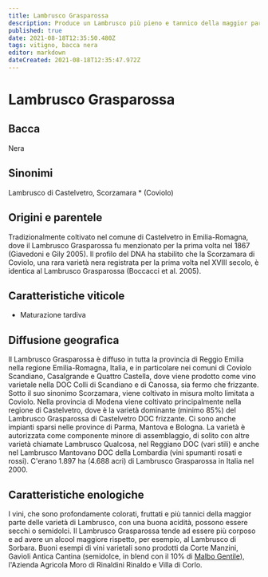 ```yaml
---
title: Lambrusco Grasparossa
description: Produce un Lambrusco più pieno e tannico della maggior parte dei Lambruschi, sia secco che mediamente dolce.
published: true
date: 2021-08-18T12:35:50.480Z
tags: vitigno, bacca nera
editor: markdown
dateCreated: 2021-08-18T12:35:47.972Z
---
```


# Lambrusco Grasparossa

## Bacca
Nera
## Sinonimi
Lambrusco di Castelvetro, Scorzamara * (Coviolo)

## Origini e parentele
Tradizionalmente coltivato nel comune di Castelvetro in Emilia-Romagna, dove il Lambrusco Grasparossa fu menzionato per la prima volta nel 1867 (Giavedoni e Gily 2005). Il profilo del DNA ha stabilito che la Scorzamara di Coviolo, una rara varietà nera registrata per la prima volta nel XVIII secolo, è identica al Lambrusco Grasparossa (Boccacci et al. 2005).

## Caratteristiche viticole
- Maturazione tardiva

## Diffusione geografica
Il Lambrusco Grasparossa è diffuso in tutta la provincia di Reggio Emilia nella regione Emilia-Romagna, Italia, e in particolare nei comuni di Coviolo Scandiano, Casalgrande e Quattro Castella, dove viene prodotto come vino varietale nella DOC Colli di Scandiano e di Canossa, sia fermo che frizzante. Sotto il suo sinonimo Scorzamara, viene coltivato in misura molto limitata a Coviolo. Nella provincia di Modena viene coltivato principalmente nella regione di Castelvetro, dove è la varietà dominante (minimo 85%) del Lambrusco Grasparossa di Castelvetro DOC frizzante. Ci sono anche impianti sparsi nelle province di Parma, Mantova e Bologna. La varietà è autorizzata come componente minore di assemblaggio, di solito con altre varietà chiamate Lambrusco Qualcosa, nel Reggiano DOC (vari stili) e anche nel Lambrusco Mantovano DOC della Lombardia (vini spumanti rosati e rossi). C'erano 1.897 ha (4.688 acri) di Lambrusco Grasparossa in Italia nel 2000.


## Caratteristiche enologiche
I vini, che sono profondamente colorati, fruttati e più tannici della maggior parte delle varietà di Lambrusco, con una buona acidità, possono essere secchi o semidolci. Il Lambrusco Grasparossa tende ad essere più corposo e ad avere un alcool maggiore rispetto, per esempio, al Lambrusco di Sorbara. Buoni esempi di vini varietali sono prodotti da Corte Manzini, Gavioli Antica Cantina (semidolce, in blend con il 10% di [Malbo Gentile](/vitigni/bacca-nera/malbo-gentile)), l'Azienda Agricola Moro di Rinaldini Rinaldo e Villa di Corlo.
